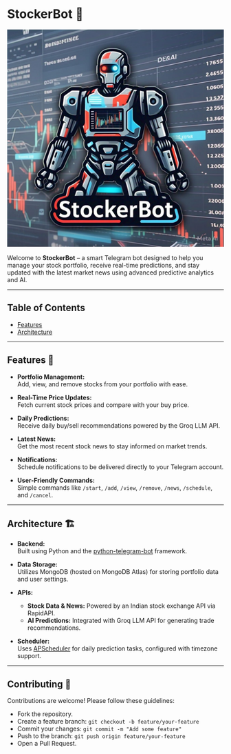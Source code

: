 # StockerBot 🚀

![StockerBot Logo](https://github.com/AnkurVasani2/StockerBot/blob/master/logo.jpg?raw=true)

Welcome to **StockerBot** – a smart Telegram bot designed to help you manage your stock portfolio, receive real-time predictions, and stay updated with the latest market news using advanced predictive analytics and AI.

---

## Table of Contents

- [Features](#features)
- [Architecture](#architecture)
---

## Features 🌟

- **Portfolio Management:**  
  Add, view, and remove stocks from your portfolio with ease.

- **Real-Time Price Updates:**  
  Fetch current stock prices and compare with your buy price.

- **Daily Predictions:**  
  Receive daily buy/sell recommendations powered by the Groq LLM API.

- **Latest News:**  
  Get the most recent stock news to stay informed on market trends.

- **Notifications:**  
  Schedule notifications to be delivered directly to your Telegram account.

- **User-Friendly Commands:**  
  Simple commands like `/start`, `/add`, `/view`, `/remove`, `/news`, `/schedule`, and `/cancel`.

---

## Architecture 🏗️

- **Backend:**  
  Built using Python and the [python-telegram-bot](https://github.com/python-telegram-bot/python-telegram-bot) framework.

- **Data Storage:**  
  Utilizes MongoDB (hosted on MongoDB Atlas) for storing portfolio data and user settings.

- **APIs:**  
  - **Stock Data & News:** Powered by an Indian stock exchange API via RapidAPI.
  - **AI Predictions:** Integrated with Groq LLM API for generating trade recommendations.

- **Scheduler:**  
  Uses [APScheduler](https://apscheduler.readthedocs.io/en/stable/) for daily prediction tasks, configured with timezone support.

---
## Contributing 🤝
Contributions are welcome! Please follow these guidelines:

- Fork the repository.
- Create a feature branch:
 `git checkout -b feature/your-feature`
- Commit your changes:
`git commit -m "Add some feature"`
- Push to the branch:
`git push origin feature/your-feature`
- Open a Pull Request.
